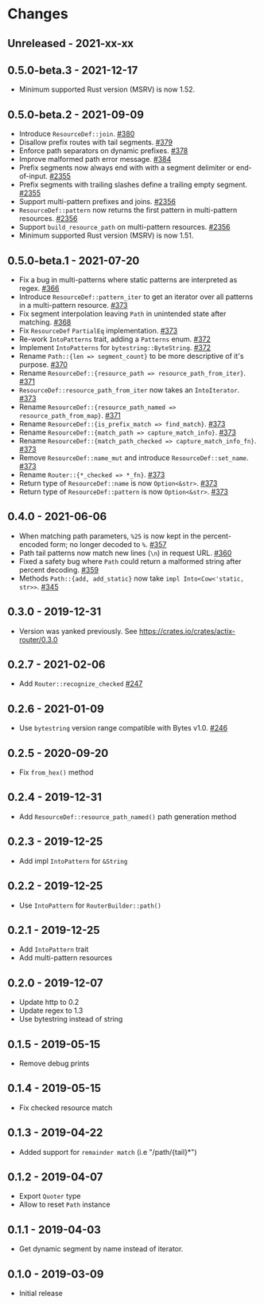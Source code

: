 # Changes

## Unreleased - 2021-xx-xx


## 0.5.0-beta.3 - 2021-12-17
* Minimum supported Rust version (MSRV) is now 1.52.


## 0.5.0-beta.2 - 2021-09-09
* Introduce `ResourceDef::join`. [#380]
* Disallow prefix routes with tail segments. [#379]
* Enforce path separators on dynamic prefixes. [#378]
* Improve malformed path error message. [#384]
* Prefix segments now always end with with a segment delimiter or end-of-input. [#2355]
* Prefix segments with trailing slashes define a trailing empty segment. [#2355]
* Support multi-pattern prefixes and joins. [#2356]
* `ResourceDef::pattern` now returns the first pattern in multi-pattern resources. [#2356]
* Support `build_resource_path` on multi-pattern resources. [#2356]
* Minimum supported Rust version (MSRV) is now 1.51.

[#378]: https://github.com/actix/actix-net/pull/378
[#379]: https://github.com/actix/actix-net/pull/379
[#380]: https://github.com/actix/actix-net/pull/380
[#384]: https://github.com/actix/actix-net/pull/384
[#2355]: https://github.com/actix/actix-web/pull/2355
[#2356]: https://github.com/actix/actix-web/pull/2356


## 0.5.0-beta.1 - 2021-07-20
* Fix a bug in multi-patterns where static patterns are interpreted as regex. [#366]
* Introduce `ResourceDef::pattern_iter` to get an iterator over all patterns in a multi-pattern resource. [#373]
* Fix segment interpolation leaving `Path` in unintended state after matching. [#368]
* Fix `ResourceDef` `PartialEq` implementation. [#373]
* Re-work `IntoPatterns` trait, adding a `Patterns` enum. [#372]
* Implement `IntoPatterns` for `bytestring::ByteString`. [#372]
* Rename `Path::{len => segment_count}` to be more descriptive of it's purpose. [#370]
* Rename `ResourceDef::{resource_path => resource_path_from_iter}`. [#371]
* `ResourceDef::resource_path_from_iter` now takes an `IntoIterator`. [#373]
* Rename `ResourceDef::{resource_path_named => resource_path_from_map}`. [#371]
* Rename `ResourceDef::{is_prefix_match => find_match}`. [#373]
* Rename `ResourceDef::{match_path => capture_match_info}`. [#373]
* Rename `ResourceDef::{match_path_checked => capture_match_info_fn}`. [#373]
* Remove `ResourceDef::name_mut` and introduce `ResourceDef::set_name`. [#373]
* Rename `Router::{*_checked => *_fn}`. [#373]
* Return type of `ResourceDef::name` is now `Option<&str>`. [#373]
* Return type of `ResourceDef::pattern` is now `Option<&str>`. [#373]

[#368]: https://github.com/actix/actix-net/pull/368
[#366]: https://github.com/actix/actix-net/pull/366
[#368]: https://github.com/actix/actix-net/pull/368
[#370]: https://github.com/actix/actix-net/pull/370
[#371]: https://github.com/actix/actix-net/pull/371
[#372]: https://github.com/actix/actix-net/pull/372
[#373]: https://github.com/actix/actix-net/pull/373


## 0.4.0 - 2021-06-06
* When matching path parameters, `%25` is now kept in the percent-encoded form; no longer decoded to `%`. [#357]
* Path tail patterns now match new lines (`\n`) in request URL. [#360]
* Fixed a safety bug where `Path` could return a malformed string after percent decoding. [#359]
* Methods `Path::{add, add_static}` now take `impl Into<Cow<'static, str>>`. [#345]

[#345]: https://github.com/actix/actix-net/pull/345
[#357]: https://github.com/actix/actix-net/pull/357
[#359]: https://github.com/actix/actix-net/pull/359
[#360]: https://github.com/actix/actix-net/pull/360


## 0.3.0 - 2019-12-31
* Version was yanked previously. See https://crates.io/crates/actix-router/0.3.0


## 0.2.7 - 2021-02-06
* Add `Router::recognize_checked` [#247]

[#247]: https://github.com/actix/actix-net/pull/247


## 0.2.6 - 2021-01-09
* Use `bytestring` version range compatible with Bytes v1.0. [#246]

[#246]: https://github.com/actix/actix-net/pull/246


## 0.2.5 - 2020-09-20
* Fix `from_hex()` method


## 0.2.4 - 2019-12-31
* Add `ResourceDef::resource_path_named()` path generation method


## 0.2.3 - 2019-12-25
* Add impl `IntoPattern` for `&String`


## 0.2.2 - 2019-12-25
* Use `IntoPattern` for `RouterBuilder::path()`


## 0.2.1 - 2019-12-25
* Add `IntoPattern` trait
* Add multi-pattern resources


## 0.2.0 - 2019-12-07
* Update http to 0.2
* Update regex to 1.3
* Use bytestring instead of string


## 0.1.5 - 2019-05-15
* Remove debug prints


## 0.1.4 - 2019-05-15
* Fix checked resource match


## 0.1.3 - 2019-04-22
* Added support for `remainder match` (i.e "/path/{tail}*")


## 0.1.2 - 2019-04-07
* Export `Quoter` type
* Allow to reset `Path` instance


## 0.1.1 - 2019-04-03
* Get dynamic segment by name instead of iterator.


## 0.1.0 - 2019-03-09
* Initial release

